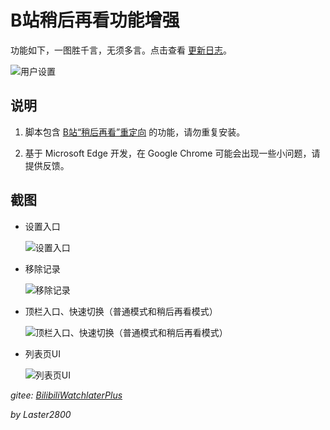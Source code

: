 # B站稍后再看功能增强

功能如下，一图胜千言，无须多言。点击查看 [更新日志](https://gitee.com/liangjiancang/userscript/blob/master/BilibiliWatchlaterPlus/changelog.md)。

![用户设置](https://gitee.com/liangjiancang/userscript/raw/master/BilibiliWatchlaterPlus/screenshot/用户设置.png)

## 说明

1. 脚本包含 [B站“稍后再看”重定向](https://greasyfork.org/zh-CN/scripts/383441) 的功能，请勿重复安装。

2. 基于 Microsoft Edge 开发，在 Google Chrome 可能会出现一些小问题，请提供反馈。

## 截图

* 设置入口

    ![设置入口](https://gitee.com/liangjiancang/userscript/raw/master/BilibiliWatchlaterPlus/screenshot/设置入口.png)

* 移除记录

    ![移除记录](https://gitee.com/liangjiancang/userscript/raw/master/BilibiliWatchlaterPlus/screenshot/移除记录.png)

* 顶栏入口、快速切换（普通模式和稍后再看模式）

    ![顶栏入口、快速切换（普通模式和稍后再看模式）](https://gitee.com/liangjiancang/userscript/raw/master/BilibiliWatchlaterPlus/screenshot/顶栏入口、快速切换（普通模式和稍后再看模式）.png)

* 列表页UI

    ![列表页UI](https://gitee.com/liangjiancang/userscript/raw/master/BilibiliWatchlaterPlus/screenshot/列表页UI.png)

*gitee: [BilibiliWatchlaterPlus](https://gitee.com/liangjiancang/userscript/tree/master/BilibiliWatchlaterPlus)*

*by Laster2800*
